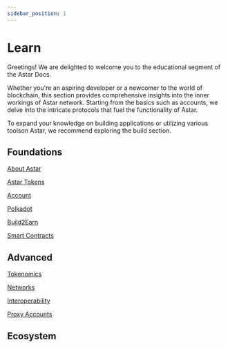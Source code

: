 ```yaml
---
sidebar_position: 1
---
```

# Learn
Greetings! We are delighted to welcome you to the educational segment of the Astar Docs.

Whether you're an aspiring developer or a newcomer to the world of blockchain, this section provides comprehensive insights into the inner workings of Astar network. Starting from the basics such as accounts, we delve into the intricate protocols that fuel the functionality of Astar.

To expand your knowledge on building applications or utilizing various toolson Astar, we recommend exploring the build section. 

## Foundations
[About Astar](/docs/learn/About)

[Astar Tokens](docs/learn/astar-tokens)

[Account](/docs/learn/Accounts)

[Polkadot](/docs/learn/polkadot_relay)

[Build2Earn](/docs/learn/build2earn)

[Smart Contracts](/docs/learn/smart-contracts)

## Advanced 
[Tokenomics](/docs/learn/tokenomics/)

[Networks](/docs/learn/networks)

[Interoperability](/docs/learn/interoperability)

[Proxy Accounts](/docs/learn/Proxies.md)



## Ecosystem






